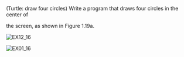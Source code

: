 (Turtle: draw four circles) Write a program that draws four circles in the center of

the screen, as shown in Figure 1.19a.

![EX12_16](https://user-images.githubusercontent.com/110781912/197061978-59e73945-7b95-4ece-8aaa-4b5a6fa727de.png)

![EX01_16](https://user-images.githubusercontent.com/110781912/197062105-d11eddec-c112-4474-9f69-1ba2e65600e1.png)
